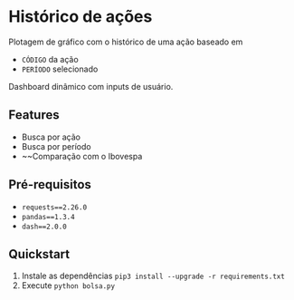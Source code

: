 # Histórico de ações
Plotagem de gráfico com o histórico de uma ação baseado em
  - `CÓDIGO` da ação
  - `PERÍODO` selecionado
  
Dashboard dinâmico com inputs de usuário.

## Features
  - Busca por ação
  - Busca por período
  - ~~Comparação com o Ibovespa

## Pré-requisitos
- `requests==2.26.0`              
- `pandas==1.3.4`
- `dash==2.0.0`

## Quickstart
1. Instale as dependências `pip3 install --upgrade -r requirements.txt`
2. Execute `python bolsa.py`
